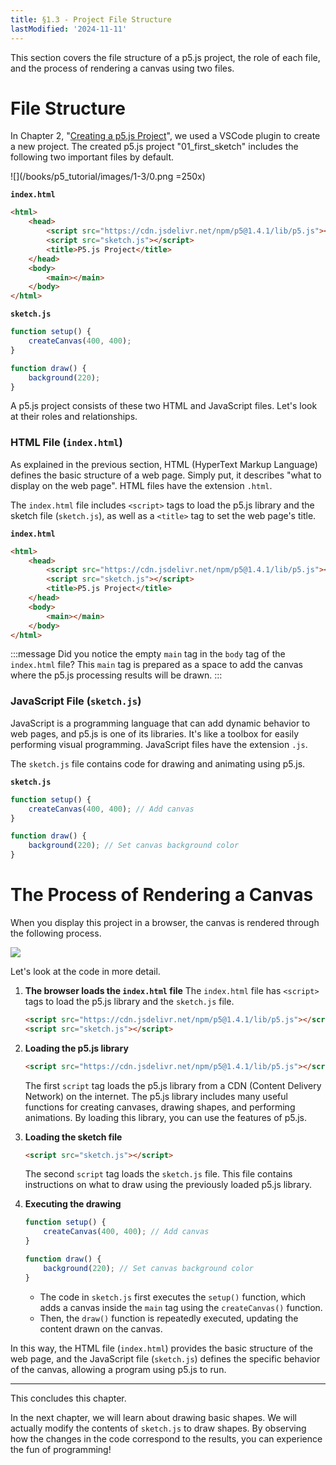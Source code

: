```yaml
---
title: §1.3 - Project File Structure
lastModified: '2024-11-11'
---
```


This section covers the file structure of a p5.js project, the role of each file, and the process of rendering a canvas using two files.

# File Structure

In Chapter 2, "[Creating a p5.js Project](1-2)", we used a VSCode plugin to create a new project. The created p5.js project "01_first_sketch" includes the following two important files by default.

![](/books/p5_tutorial/images/1-3/0.png =250x)

**`index.html`**

```html
<html>
    <head>
        <script src="https://cdn.jsdelivr.net/npm/p5@1.4.1/lib/p5.js"></script>
        <script src="sketch.js"></script>
        <title>P5.js Project</title>
    </head>
    <body>
        <main></main>
    </body>
</html>
```

**`sketch.js`**

```js
function setup() {
    createCanvas(400, 400);
}

function draw() {
    background(220);
}
```

A p5.js project consists of these two HTML and JavaScript files. Let's look at their roles and relationships.

### HTML File (`index.html`)

As explained in the previous section, HTML (HyperText Markup Language) defines the basic structure of a web page. Simply put, it describes "what to display on the web page". HTML files have the extension `.html`.

The `index.html` file includes `<script>` tags to load the p5.js library and the sketch file (`sketch.js`), as well as a `<title>` tag to set the web page's title.

**`index.html`**

```html
<html>
    <head>
        <script src="https://cdn.jsdelivr.net/npm/p5@1.4.1/lib/p5.js"></script>
        <script src="sketch.js"></script>
        <title>P5.js Project</title>
    </head>
    <body>
        <main></main>
    </body>
</html>
```

:::message
Did you notice the empty `main` tag in the `body` tag of the `index.html` file? This `main` tag is prepared as a space to add the canvas where the p5.js processing results will be drawn.
:::

### JavaScript File (`sketch.js`)

JavaScript is a programming language that can add dynamic behavior to web pages, and p5.js is one of its libraries. It's like a toolbox for easily performing visual programming. JavaScript files have the extension `.js`.

The `sketch.js` file contains code for drawing and animating using p5.js.

**`sketch.js`**

```js
function setup() {
    createCanvas(400, 400); // Add canvas
}

function draw() {
    background(220); // Set canvas background color
}
```

# The Process of Rendering a Canvas

When you display this project in a browser, the canvas is rendered through the following process.

![](/books/p5_tutorial/images/1-3/1.png)

Let's look at the code in more detail.

1. **The browser loads the `index.html` file**
   The `index.html` file has `<script>` tags to load the p5.js library and the `sketch.js` file.

    ```html
    <script src="https://cdn.jsdelivr.net/npm/p5@1.4.1/lib/p5.js"></script>
    <script src="sketch.js"></script>
    ```

2. **Loading the p5.js library**

    ```html
    <script src="https://cdn.jsdelivr.net/npm/p5@1.4.1/lib/p5.js"></script>
    ```

    The first `script` tag loads the p5.js library from a CDN (Content Delivery Network) on the internet. The p5.js library includes many useful functions for creating canvases, drawing shapes, and performing animations. By loading this library, you can use the features of p5.js.

3. **Loading the sketch file**

    ```html
    <script src="sketch.js"></script>
    ```

    The second `script` tag loads the `sketch.js` file. This file contains instructions on what to draw using the previously loaded p5.js library.

4. **Executing the drawing**

    ```js
    function setup() {
        createCanvas(400, 400); // Add canvas
    }

    function draw() {
        background(220); // Set canvas background color
    }
    ```

    - The code in `sketch.js` first executes the `setup()` function, which adds a canvas inside the `main` tag using the `createCanvas()` function.
    - Then, the `draw()` function is repeatedly executed, updating the content drawn on the canvas.

In this way, the HTML file (`index.html`) provides the basic structure of the web page, and the JavaScript file (`sketch.js`) defines the specific behavior of the canvas, allowing a program using p5.js to run.

---

This concludes this chapter.

In the next chapter, we will learn about drawing basic shapes. We will actually modify the contents of `sketch.js` to draw shapes. By observing how the changes in the code correspond to the results, you can experience the fun of programming!
